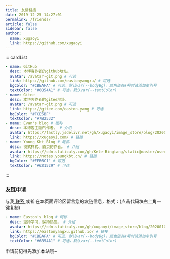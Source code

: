 ```yaml
---
title: 友情链接
date: 2019-12-25 14:27:01
permalink: /friends/
article: false
sidebar: false
author:
  name: xugaoyi
  link: https://github.com/xugaoyi
---
```


<!--
普通卡片列表容器，可用于友情链接、项目推荐、古诗词展示等。
cardList 后面可跟随一个数字表示每行最多显示多少个，选值范围1~4，默认3。在小屏时会根据屏幕宽度减少每行显示数量。
-->

::: cardList

```yaml
- name: GitHub
  desc: 本博客作者的github地址。
  avatar: /avatar-git.png # 可选
  link: https://github.com/eastonyangxu/ # 可选
  bgColor: "#CBEAFA" # 可选，默认var(--bodyBg)。颜色值有#号时请添加单引号
  textColor: "#6854A1" # 可选，默认var(--textColor)
- name: Gitee
  desc: 本博客作者的gitee地址。
  avatar: /avatar-git.png # 可选
  link: https://gitee.com/easton-yang # 可选
  bgColor: "#FCE5BF"
  textColor: "#7B2532"
- name: Evan's blog # 昵称
  desc: 本博客主题的作者。 # 介绍
  avatar: https://fastly.jsdelivr.net/gh/xugaoyi/image_store/blog/20200103123203.jpg # 头像
  link: https://xugaoyi.com/ # 链接
- name: Young Kbt Blog # 昵称
  desc: 模式样式、首页的作者。 # 介绍
  avatar: https://cdn.staticaly.com/gh/Kele-Bingtang/static@master/user/avatar2.png # 头像
  link: https://notes.youngkbt.cn/ # 链接
  bgColor: "#FFB6C1" # 可选
  textColor: "#621529" # 可选
```

:::

### 友链申请

与我[ 联系 ](/about/#联系)或者 在本页面评论区留言您的友链信息，格式：(点击代码块右上角一键复制)

```yaml -N
- name: Easton's blog # 昵称
  desc: 坚持学习，保持热爱。 # 介绍
  avatar: https://cdn.staticaly.com/gh/xugaoyi/image_store/blog/20200103123203.jpg # 头像
  link: https://eastonyangxu.github.io/ # 链接
  bgColor: "#CBEAFA" # 可选，默认var(--bodyBg)。颜色值有#号时请添加单引号
  textColor: "#6854A1" # 可选，默认var(--textColor)
```

申请前记得先添加本站哦~
